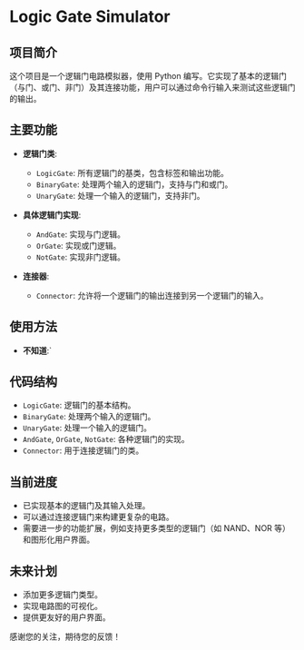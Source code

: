 # Logic Gate Simulator

## 项目简介
这个项目是一个逻辑门电路模拟器，使用 Python 编写。它实现了基本的逻辑门（与门、或门、非门）及其连接功能，用户可以通过命令行输入来测试这些逻辑门的输出。

## 主要功能
- **逻辑门类**:
  - `LogicGate`: 所有逻辑门的基类，包含标签和输出功能。
  - `BinaryGate`: 处理两个输入的逻辑门，支持与门和或门。
  - `UnaryGate`: 处理一个输入的逻辑门，支持非门。

- **具体逻辑门实现**:
  - `AndGate`: 实现与门逻辑。
  - `OrGate`: 实现或门逻辑。
  - `NotGate`: 实现非门逻辑。

- **连接器**:
  - `Connector`: 允许将一个逻辑门的输出连接到另一个逻辑门的输入。

## 使用方法
- **不知道**:`


## 代码结构
- `LogicGate`: 逻辑门的基本结构。
- `BinaryGate`: 处理两个输入的逻辑门。
- `UnaryGate`: 处理一个输入的逻辑门。
- `AndGate`, `OrGate`, `NotGate`: 各种逻辑门的实现。
- `Connector`: 用于连接逻辑门的类。

## 当前进度
- 已实现基本的逻辑门及其输入处理。
- 可以通过连接逻辑门来构建更复杂的电路。
- 需要进一步的功能扩展，例如支持更多类型的逻辑门（如 NAND、NOR 等）和图形化用户界面。

## 未来计划
- 添加更多逻辑门类型。
- 实现电路图的可视化。
- 提供更友好的用户界面。


感谢您的关注，期待您的反馈！
